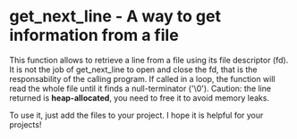 # get_next_line - A way to get information from a file
This function allows to retrieve a line from a file using its file descriptor (fd). It is not the job of get_next_line
to open and close the fd, that is the responsability of the calling program. If called in a loop, the function will
read the whole file until it finds a null-terminator ('\0'). Caution: the line returned is **heap-allocated**, you
need to free it to avoid memory leaks.

To use it, just add the files to your project. I hope it is helpful for your projects!
